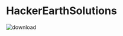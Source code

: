 # HackerEarthSolutions
![download](https://user-images.githubusercontent.com/97358095/221630173-14cb948b-9de9-400e-af12-3ed82e77218f.png)
